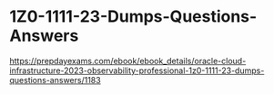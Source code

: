 # 1Z0-1111-23-Dumps-Questions-Answers
https://prepdayexams.com/ebook/ebook_details/oracle-cloud-infrastructure-2023-observability-professional-1z0-1111-23-dumps-questions-answers/1183

